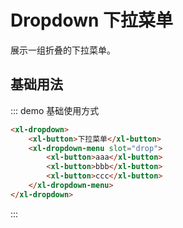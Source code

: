 # Dropdown 下拉菜单
展示一组折叠的下拉菜单。

## 基础用法

::: demo 基础使用方式

```html
<xl-dropdown>
    <xl-button>下拉菜单</xl-button>
    <xl-dropdown-menu slot="drop">
        <xl-button>aaa</xl-button>
        <xl-button>bbb</xl-button>
        <xl-button>ccc</xl-button>
    </xl-dropdown-menu>
</xl-dropdown>

```

:::